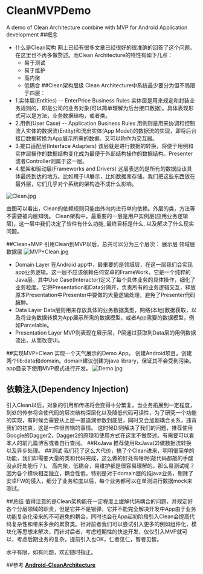 # CleanMVPDemo
A demo of Clean Architecture combine with MVP for Android Application development
##概念
* 什么是Clean架构
  网上已经有很多文章已经很好的很准确的回答了这个问题。在这里也不再多做赘述。而Clean Architecture的特性有如下几点：
  * 易于测试
  * 易于维护
  * 高内聚
  * 低耦合
##Clean架构层级
Clean Architecture中系统最少要分为但不局限于四层：
* 1.实体层(Entities) -- EnterPrice Business Rules
实体层是用来规定和封装业务规则的，即是公司的业务对象(可以简单理解为后台接口数据)。具体表现形式可以是方法，业务数据结构，或者类。
* 2.用例(User Case) -- Application Business Rules
用例则是用来协调和控制流入实体的数据流(Entity)和流出实体(App Model)的数据流的实现，即将后台接口数据转换为App展示所需的数据。又可以称作为交互器。
* 3.接口适配层(Interface Adapters)
该层就是进行数据的转换，将便于用例和实体层操作的数据结构变化成为最便于外部结构操作的数据结构。Presenter或者Controller则属于这一层。
* 4.框架和驱动层(Frameworks and Drivers)
这层表达的是所有的数据应该具体最终到达的地方。比如用于UI展示，比如数据库存储。我们把这些东西放在最外层，它们几乎对个系统的架构造不成什么影响。

![Clean.jpg](https://upload-images.jianshu.io/upload_images/2757743-0baf1fba84746fad.jpg?imageMogr2/auto-orient/strip%7CimageView2/2/w/1240)

由图可以看出，Clean的依赖规则只能由外向内进行单向依赖。外层的类，方法等不需要被内层知晓。
Clean架构中，最重要的一层是用户实例层(应用业务逻辑层)，这一层中我们决定了软件有什么功能, 最终目标是什么, 以及解决了什么现实问题。

##Clean+MVP
引用Clean到MVP以后，总共可以分为三个层次：
展示层
领域层
数据层
![MVP+Clean.jpg](https://upload-images.jianshu.io/upload_images/2757743-758ba82d7cf97f4c.jpg?imageMogr2/auto-orient/strip%7CimageView2/2/w/1240)

* Domain Layer 
在Android app中，最重要的是领域层，在这一层我们会实现app业务逻辑。这一层不应该依赖任何安卓的FrameWork，它是一个纯粹的Java层。其中Use Case(Interactor)定义了每个具体业务的具体操作，细化了业务粒度。它将Presentation和Data分隔开，负责所有的业务逻辑交互，释放原本Presentation中Presenter中要做的大量逻辑处理，避免了Presenter代码臃肿。
* Data Layer
Data层则用来存放具体的业务数据类型，网络(本地)数据获取，以及将业务数据转换为App展示所需的数据模型，或者App需要的数据模型，例如Parcelable。
* Presentation Layer
MVP则表现在展示层，P层通过获取到Data层的用例数据流出，从而改变UI。

##实现MVP+Clean
实现一个天气展示的Demo App。
创建Android项目。创建两个lib:data和domain。domain建议创建为java library，保证其不会受到污染。
app目录下使用MVP模式进行开发。
![Demo.jpg](https://upload-images.jianshu.io/upload_images/2757743-c35f4e227e3b6493.jpg?imageMogr2/auto-orient/strip%7CimageView2/2/w/1240)
## 依赖注入(Dependency Injection)
引入Clean以后，对象的引用和传递将会变得十分繁复，当业务拓展到一定程度，到处的传参将会使代码的层次结构深层化以及降低代码可读性，为了研究一个功能的实现，有时候会需要从上层一直追溯参数到底层，同时又会加剧耦合关系，违背我们的初衷，这是一件很苦恼的事情。
这时候DI则解决了我们的问题，推荐使用Google的Dagger2，Dagger2的原理和使用方式在这里不做赘述。有需要可以看本人的前几篇博客或者自行查阅。
##RxJava
推荐使用RxJava(2)做数据流转换以及异步处理。
##测试
我们花了这么大代价，搞了个Clean进来，明明很简单的功能，我们却需要大量的类和代码完成，这么做的好处有啥呢(敲代码都敲的手酸没点好处能行？)。
高内聚，低耦合，易维护都是很容易理解的。那么易测试呢？因为各个模块相互独立，耦合性低，特别是对于domain层的纯java业务，剔除了安卓FW的侵入，细分了业务粒度以后，每个业务都可以在单测进行数据mock来测试。

##总结
值得注意的是Clean架构能在一定程度上缓解代码耦合的问题，并规定好各个分层领域的职责，但是它并不是银弹，它并不能完全解决开发中App由于业务功能复杂化带来的不可避免的耦合，同时也会在App起初阶段引入Clean会提高代码复杂性和带来多余的累赘类。针对前者我们可以尝试引入更多的例如组件化，模块化等思想来解决，而针对后者，考虑短期性的快速开发，仅仅引入MVP就可以，考虑后期业务的复杂，提前引入也OK，仁者见仁，智者见智。

水平有限，如有问题，欢迎随时指正。

##参考
 **[Android-CleanArchitecture](https://github.com/android10/Android-CleanArchitecture)**
